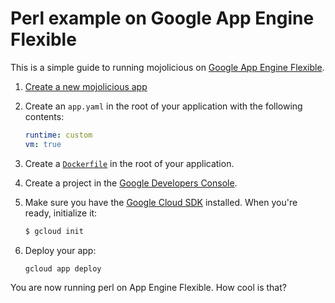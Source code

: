 # Perl example on Google App Engine Flexible

This is a simple guide to running mojolicious on [Google App Engine Flexible](https://cloud.google.com/appengine).

1. [Create a new mojolicious app](http://mojolicio.us/)

2. Create an `app.yaml` in the root of your application with the following contents:

    ```yaml
    runtime: custom
    vm: true
    ```

3. Create a [`Dockerfile`](Dockerfile) in the root of your application.

4. Create a project in the [Google Developers Console](https://console.developers.google.com/).

5. Make sure you have the [Google Cloud SDK](https://cloud.google.com/sdk/) installed.  When you're ready, initialize it:

    ```sh
    $ gcloud init
    ```

6. Deploy your app:

    ```sh
    gcloud app deploy
    ```

You are now running perl on App Engine Flexible. How cool is that?
